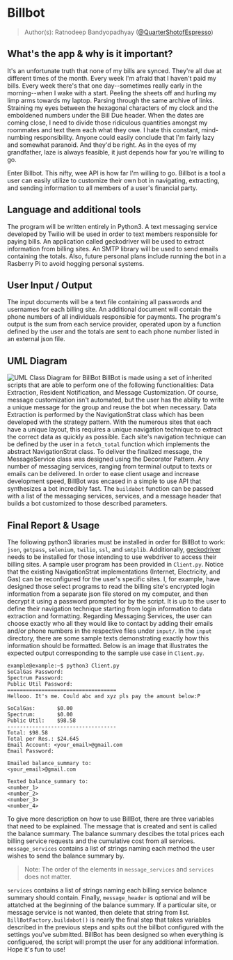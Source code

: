 # Billbot

> Author(s): Ratnodeep Bandyopadhyay ([@QuarterShotofEspresso](https://github.com/QuarterShotofEspresso))

## What's the app & why is it important?
It's an unfortunate truth that none of my bills are synced. They're all due at different times of the month. Every week I'm afraid that I haven't paid my bills. Every week there's that one day--sometimes really early in the morning--when I wake with a start. Peeling the sheets off and hurling my limp arms towards my laptop. Parsing through the same archive of links. Straining my eyes between the hexagonal characters of my clock and the emboldened numbers under the Bill Due header. When the dates are coming close, I need to divide those ridiculous quantities amongst my roommates and text them each what they owe. I hate this constant, mind-numbing responsibility. Anyone could easily conclude that I'm fairly lazy and somewhat paranoid. And they'd be right. As in the eyes of my grandfather, laze is always feasible, it just depends how far you're willing to go.

Enter Billbot. This nifty, wee API is how far I'm willing to go. Billbot is a tool a user can easily utilize to customize their own bot in navigating, extracting, and sending information to all members of a user's financial party.

## Language and additional tools
The program will be written entirely in Python3. A text messaging service developed by Twilio will be used in order to text members responsible for paying bills. An application called geckodriver will be used to extract information from billing sites. An SMTP library will be used to send emails containing the totals. Also, future personal plans include running the bot in a Rasberry Pi to avoid hogging personal systems.

## User Input / Output
The input documents will be a text file containing all passwords and usernames for each billing site. An additional document will contain the phone numbers of all individuals responsible for payments. The program's output is the sum from each service provider, operated upon by a function defined by the user and the totals are sent to each phone number listed in an external json file.

## UML Diagram
![UML Class Diagram for BillBot](https://github.com/cs100/final-project-rb/blob/master/figures/BillBotUML_rev2.png)
BillBot is made using a set of inherited scripts that are able to perform one of the following functionalities: Data Extraction, Resident Notification, and Message Customization. Of course, message customization isn't automated, but the user has the ability to write a unique message for the group and reuse the bot when necessary. Data Extraction is performed by the NavigationStrat class which has been developed with the strategy pattern. With the numerous sites that each have a unique layout, this requires a unique navigation technique to extract the correct data as quickly as possible. Each site's navigation technique can be defined by the user in a `fetch_total` function which implements the abstract NavigationStrat class. To deliver the finalized message, the MessageService class was designed using the Decorator Pattern. Any number of messaging services, ranging from terminal output to texts or emails can be delivered. In order to ease client usage and increase development speed, BillBot was encased in a simple to use API that synthesizes a bot incredibly fast. The `buildabot` function can be passed with a list of the messaging services, services, and a message header that builds a bot customized to those described parameters.

## Final Report & Usage
The following python3 libraries must be installed in order for BillBot to work: `json`, `getpass`, `selenium`, `twilio`, `ssl`, and `smtplib`. Additionally, [geckodriver](https://github.com/mozilla/geckodriver/releases/tag/v0.26.0) needs to be installed for those intending to use webdriver to access their billing sites. A sample user program has been provided in `Client.py`. Notice that the existing NavigationStrat implementations (Internet, Electricity, and Gas) can be reconfigured for the user's specific sites. I, for example, have designed those select programs to read the billing site's encrypted login information from a separate json file stored on my computer, and then decrypt it using a password prompted for by the script. It is up to the user to define their navigation technique starting from login information to data extraction and formatting. Regarding Messaging Services, the user can choose exactly who all they would like to contact by adding their emails and/or phone numbers in the respective files under `input/`. In the `input` directory, there are some sample texts demonstrating exactly how this information should be formatted. Below is an image that illustrates the expected output corresponding to the sample use case in `Client.py`.
```
example@example:~$ python3 Client.py
SoCalGas Password: 
Spectrum Password: 
Public Util Password: 
===================================
Hellooo. It's me. Could abc and xyz pls pay the amount below:P

SoCalGas:	    $0.00
Spectrum:	    $0.00
Public Util:	$98.58
-----------------------------------
Total: $98.58
Total per Res.: $24.645
Email Account: <your_email>@gmail.com
Email Password: 

Emailed balance_summary to:
<your_email>@gmail.com

Texted balance_summary to:
<number_1>
<number_2>
<number_3>
<number_4>
```
To give more description on how to use BillBot, there are three variables that need to be explained. The message that is created and sent is called the balance summary. The balance summary descibes the total prices each billing service requests and the cumulative cost from all services. `message_services` contains a list of strings naming each method the user wishes to send the balance summary by.

> Note: The order of the elements in `message_services` and `services` does not matter.

`services` contains a list of strings naming each billing service balance summary should contain. Finally, `message_header` is optional and will be attatched at the beginning of the balance summary. If a particular site, or message service is not wanted, then delete that string from list. `BillBotFactory.buildabot()` is nearly the final step that takes variables described in the previous steps and spits out the billbot configured with the settings you've submitted. BillBot has been designed so when everything is configuered, the script will prompt the user for any additional information. Hope it's fun to use!
